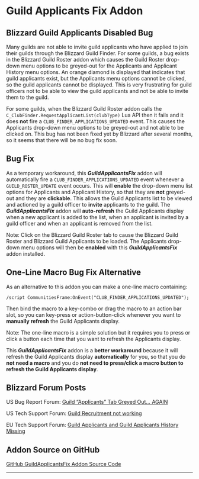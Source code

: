 # Guild Applicants Fix Addon

## Blizzard Guild Applicants Disabled Bug

Many guilds are not able to invite guild applicants who have applied to join their guilds through the Blizzard Guild Finder. For some guilds, a bug exists in the Blizzard Guild Roster addon which causes the Guild Roster drop-down menu options to be greyed-out for the Applicants and Applicant History menu options. An orange diamond is displayed that indicates that guild applicants exist, but the Applicants menu options cannot be clicked, so the guild applicants cannot be displayed. This is very frustrating for guild officers not to be able to view the guild applicants and not be able to invite them to the guild. 

For some guilds, when the Blizzard Guild Roster addon calls the ```C_ClubFinder.RequestApplicantList(clubType)``` Lua API then it fails and it does **not** fire a ```CLUB_FINDER_APPLICATIONS_UPDATED``` event. This causes the Applicants drop-down menu options to be greyed-out and not able to be clicked on. This bug has not been fixed yet by Blizzard after several months, so it seems that there will be no bug fix soon.

## Bug Fix
As a temporary workaround, this _**GuildApplicantsFix**_ addon will automatically fire a ```CLUB_FINDER_APPLICATIONS_UPDATED``` event whenever a ```GUILD_ROSTER_UPDATE``` event occurs.
This will **enable** the drop-down menu list options for Applicants and Applicant History, so that they are **not** greyed-out and they are **clickable**. This allows the Guild Applicants list to be viewed and actioned by a guild officer to **invite** applicants to the guild.
The _**GuildApplicantsFix**_ addon will **auto-refresh** the Guild Applicants display when a new applicant is added to the list, when an applicant is invited by a guild officer and when an applicant is removed from the list.

Note: Click on the Blizzard Guild Roster tab to cause the Blizzard Guild Roster and Blizzard Guild Applicants to be loaded. The Applicants drop-down menu options will then be **enabled** with this  _**GuildApplicantsFix**_ addon installed.

## One-Line Macro Bug Fix Alternative
As an alternative to this addon you can make a one-line macro containing:

```/script CommunitiesFrame:OnEvent("CLUB_FINDER_APPLICATIONS_UPDATED");```

Then bind the macro to a key-combo or drag the macro to an action bar slot, so you can key-press or action-button-click whenever you want to **manually refresh** the Guild Applicants display.

Note: The one-line macro is a simple solution but it requires you to press or click a button each time that you want to refresh the Applicants display. 

This _**GuildApplicantsFix**_ addon is a **better workaround** because it will refresh the Guild Applicants display **automatically** for you, so that you do **not need a macro** and you do **not need to press/click a macro button to refresh the Guild Applicants display**.

## Blizzard Forum Posts

US Bug Report Forum:
[Guild “Applicants” Tab Greyed Out… AGAIN](https://us.forums.blizzard.com/en/wow/t/guild-applicants-tab-greyed-out-again/1145449/14 "Guild “Applicants” Tab Greyed Out… AGAIN") 

US Tech Support Forum:
[Guild Recruitment not working](https://us.forums.blizzard.com/en/wow/t/guild-recruitment-not-working/1143809/18 "Guild Recruitment not working")

EU Tech Support Forum:
[Guild Applicants and Guild Applicants History Missing](https://eu.forums.blizzard.com/en/wow/t/guild-applicants-and-guild-applicants-history-missing/329413/16 "Guild Applicants and Guild Applicants History Missing")

## Addon Source on GitHub

[GitHub GuildApplicantsFix Addon Source Code](https://github.com/Xatan/GuildApplicantsFix "GitHub GuildApplicantsFix Source Code")



___

